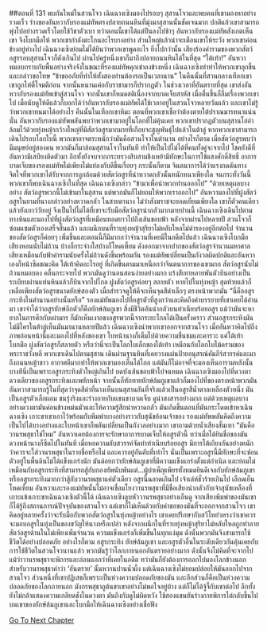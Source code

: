 ##ตอนที่ 131 พบกันใหม่ในสวนโจว
เฉินฉางเซิงมองไปรอบๆ สุสานโจวและพบคนที่เขามองหาอย่างรวดเร็ว
ร่างของอันหวากับรองแม่ทัพตรงปลายถนนหินที่มุ่งมาสุสานนั้นชัดเจนมาก
ปกติแล้วเขาสามารถพุ่งไปอย่างรวดเร็วโดยใช้วิชาตัวเบา ทว่าตอนนี้เขาได้แต่ปีนลงไปช้าๆ
อันหวากับรองแม่ทัพสังเกตเห็นเขา จึงโบกมือให้ พวกเขากำลังตะโกนอะไรบางอย่าง ส่วนใหญ่แล้วน่าจะเตือนเขาให้ระวัง
พวกเขาค่อนข้างอยู่ห่างไป เฉินฉางเซิงย่อมไม่ได้ยินว่าพวกเขาพูดอะไร ยิ่งไปกว่านั้น เสียงร้องคำรามของพวกสัตว์อสูรรอบสุสานโจวก็ดังเกินไป
ผ่านไปครู่หนึ่งเขาก็มาถึงปลายถนนหินได้ในที่สุด
“ใต้เท้า!”
อันหวาหมอบกราบกับพื้นอย่างจริงจังในขณะที่รองแม่ทัพคุกเข่าลงข้างหนึ่ง
เฉินฉางเซิงทำท่าให้พวกเขาลุกขึ้นและกล่าวขอโทษ “ข้าขออภัยที่ทำให้ทั้งสองท่านต้องรอเป็นเวลานาน”
ในคืนนั้นที่สวนกลางเทือกเขา เขาถูกไห่ตี๋โจมตีก่อน จากนั้นหนานเค่อกับราชามารก็ปรากฏตัว ในช่วงเวลาที่อันตรายที่สุด เขาส่งอันหวากับรองแม่ทัพเข้าสู่สวนโจว จากนั้นเขาก็หมดสติเนื่องจากบาดเจ็บสาหัส เมื่อตื่นขึ้นก็ลืมเรื่องพวกเขาไป
เมื่อนับดูให้ดีแล้วก็บอกได้ว่าอันหวากับรองแม่ทัพได้ใช้เวลาอยู่ในสวนโจวหลายวันแล้ว และเขาไม่รู้ว่าพวกเขาทนมาได้อย่างไร
คืนนั้นในเทือกเขาหิมะ ตอนที่พวกเขาเชื่อว่าต้องตายใต้ปราณมารหนาแน่นนั่น อันหวากับรองแม่ทัพพลันพบว่าพวกเขามาอยู่ในโลกที่ไม่คุ้นเคย พวกเขาปรากฏตัวบนสุสานโอ่อ่า ล้อมไว้ด้วยทุ่งหญ้ากว้างใหญ่ที่มีสัตว์อสูรมากมายที่เกือบจะสูญพันธุ์ไปแล้วในต้าลู่
หากพวกเขาสามารถเดินไปรอบโลกใบนี้ พวกเขาอาจตระหนักว่ามันคือสวนโจวในตำนาน อย่างไรก็ตาม เมื่อสัตว์อสูรพบว่ามีมนุษย์อยู่สองคน พวกมันก็มาล้อมสุสานโจวในทันที ทำให้เป็นไปไม่ได้ที่คนทั้งคู่จะจากไป โชคยังดีที่อันหวามีเสบียงติดตัวมา อีกทั้งยังจบจากกระทรวงสิบสามชิงเหย้ามีทักษะในการใช้แสงศักดิ์สิทธิ์ อาการบาดเจ็บของรองแม่ทัพไม่เพียงไม่แย่ลงกับดีขึ้นเรื่อยๆ กระนั้นก็ตาม จินตนาการได้ว่าแรงกดดันทางจิตใจที่พวกเขาได้รับจากการถูกล้อมด้วยสัตว์อสูรที่น่าหวาดกลัวนั้นหนักหนาเพียงใด
จนกระทั่งวันนี้พวกเขาก็พบเฉินฉางเซิงในที่สุด
เฉินฉางเซิงกล่าว “ข้ามาเพื่อนำพวกท่านออกไป”
“ด้วยเหตุผลบางอย่าง สัตว์อสูรพวกนี้ไม่เข้ามาในสุสาน แต่พวกมันก็ไม่ยอมให้พวกเราออกไป”
อันหวามองไปที่ฝูงสัตว์อสูรในยามที่นางกล่าวอย่างหวาดกลัว ในสายตานาง ไม่ว่าสังฆราชจะยอดเยี่ยมเพียงใด เขาก็ตัวคนเดียวแล้วยังเยาว์วัยอยู่ จึงเป็นไปไม่ได้ที่เขาจะรับมือสัตว์อสูรน่ากลัวมากมายปานนี้
เฉินฉางเซิงเดินไปตามทางหินและมองไปที่ฝูงสัตว์อสูรที่เหมือนทอดยาวไปถึงเส้นขอบฟ้า
หลังจากผ่านไปหลายปี สวนโจวก็ซ่อมแซมตัวเองเสร็จสิ้นแล้ว และผนึกบนที่ราบทุ่งหญ้าสุริยาไม่หลับใหลไม่ดำรองอยู่อีกต่อไป จำนวนของสัตว์อสูรก็ค่อยๆ เพิ่มขึ้นและตอนนี้ก็มีมากกว่าจำนวนที่เคยมีในอดีตไปแล้ว
เฉินฉางเซิงโบกมือ
เสียงหอนนับไม่ถ้วน บ้างก็กระจ่างใสบ้างก็โหดเหี้ยม ดังออกมาจากปากของสัตว์อสูรจำนวนมหาศาล เสียงเหมือนกับฟ้าคำรามนับครั้งไม่ถ้วนดังขึ้นพร้อมกัน
รองแม่ทัพเปลี่ยนเป็นกังวลผิดปกติและอันหวาเองก็หน้าซีดขณะคิด ใต้เท้าคิดอะไรอยู่
ที่เกิดขึ้นตามมาเหนือกว่าจินตนาการของเขามาก
สัตว์อสูรนับไม่ถ้วนหมอบลง คลื่นกระจายไป พวกมันดูว่านอนสอนง่ายอย่างมาก
แร้งสีเทาหลายพันตัวบินอย่างเป็นระเบียบผ่านแท่นหินแล้วก็บินจากไปไกล
ฝูงสัตว์อสูรค่อยๆ สลายตัว หายไปในทุ่งหญ้า
สุดท้ายแล้วก็เหลือเพียงสัตว์อสูรขนาดยักษ์สองตัว เมื่อสำรวจดูให้ดีจะเห็นจุดสีดำเล็กๆ ตรงหน้าพวกมัน
“นี่คืออสูรกระทิงในตำนานอย่างนั้นหรือ”
รองแม่ทัพมองไปที่อสูรตัวที่สูงกว่าและคิดถึงคำบรรยายที่เขาเคยได้อ่านมา
เขาจำได้ว่าอสูรยักษ์อีกตัวก็คือยักษ์ล้มภูเขา สิ่งมีชีวิตอันน่ากลัวบนทำเนียบร้อยอสูร แม้ว่ามันจะหายากในการศึกกับเผ่ามาร ก็มักเห็นเงาอขงอสูรพวกนี้จากระยะไกลได้เป็นครั้งคราว ส่วนอสูรกระทิงมันไม่มีใครในต้าลู่เห็นมันมานานหลายปีแล้ว
เฉินฉางเซิงนำพวกเขาออกจากสวนโจว
เมื่ออันหวาคิดไปถึงภาพก่อนหน้านี้และมองไปที่หลังของเขา ใบหน้านางก็เต็มไปด้วยความชื่นชมและคารวะ
แค่ใต้เท้าโบกมือ ฝูงสัตว์อสูรก็สลายตัว
หรือว่านี่จะเป็นโลกใบเล็กของใต้เท้า เหมือนกับโลกใบไม้ครามของพระราชวังหลี
พวกเขาเดินไปตามสุสาน เดินผ่านฐานหินที่เคยวางแผ่นป้ายอนุสรณ์คัมภีร์สวรรค์และมาถึงถนนหญ้าขาว
อากาศดีมากทำให้พวกเขามองเห็นได้ไกล แต่มันก็ไม่อาจที่จะมองเห็นอารามหลังนั้น บางทีนี่เป็นเพราะอสูรกระทิงตัวใหญ่เกินไป บดบังเส้นขอบฟ้าไปจนหมด
เฉินฉางเซิงมองไปที่ดวงตาดวงเดียวของอสูรกระทิงและพยักหน้า จากนั้นก็ทักทายยักษ์ล้มภูเขาแล้วก็มองไปที่ของตรงหน้าพวกมัน
อันหวาสามารถรู้ในที่สุดว่าจุดสีดำที่นางเห็นบนสุสานอันที่จริงแล้วเป็นอสูรสีน้ำตาลเหลืองตัวหนึ่ง
มันเป็นอสูรตัวเล็กผอม ขนรุ่งริงและร่างกายกับแขนขาบาดเจ็บ ดูน่าสงสารอย่างมาก แต่ด้วยเหตุผลบางอย่างดวงตามันค่อนข้างหม่นมัวและให้ความรู้สึกน่าหวาดกลัว มันเกิดขึ้นตอนที่มันกระโดดเข้าหาเฉินฉางเซิง เกาะขาเขาเอาไว้พร้อมกับพึมพำบางอย่างราวกับสุนัขอ้อนเจ้าของ
รองแม่ทัพพลันคิดถึงความเป็นไปได้บางอย่างและใบหน้าเขาก็พลันเปลี่ยนเป็นกังวลอย่างมาก เขาถามด้วยน้ำเสียงสั่นเทา “มันคือวานรพสุธาใช่ไหม”
อันหวาเคยต้องการจะรักษาอาการบาดเจ็บให้อสูรตัวนี้ ทว่าเมื่อได้ยินชื่อของมัน ดวงหน้านางก็ซีดไปในทันที
เมื่อหอความลับสวรรค์จัดทำทำเนียบร้อยอสูร มีการโต้เถียงกันอย่างหนักว่าควรจะใส่วานรพสุธาในรายชื่อหรือไม่ และควรอยู่อันดับที่เท่าไร นั่นเป็นเพราะอสูรนี้มีทักษะที่จะซ่อนตัวอยู่ในพื้นดินไม่ได้แข็งแกร่งนัก มันด้อยกว่ายักษ์ล้มภูเขาที่มีความแข็งแกร่งตั้งแต่กำเนิด และย่อมไม่เหมือนกับอสูรกระทิงที่สามารถสู้กับกองทัพนับพันแต่...ผู้บำเพ็ญเพียรทั้งหมดยินดีเจอกับยักษ์ล้มภูเขาหรืออสูรกระทิงมากกว่าสู้กับวานรพสุธาแค่ตัวเดียว อสูรนี้ฉลาดเกินไป เจ้าเล่ห์ชั่วร้ายเกินไป เลือดเย็นโหดเหี้ยม
อันหวาและรองแม่ทัพนั้นไม่อาจเชื่อมโยงวานรพสุธาที่มีชื่อเสียงน่ากลัวกับเจ้าสุนัขเหลืองที่เกาะแข้งเกาะขาเฉินฉางเซิงตัวนี้ได้
เฉินฉางเซิงลูบหัววานรพสุธาอย่างเอ็นดู จากเสียงพึมพำของมันเขาก็ได้รู้ถึงสถานการณ์ปัจจุบันของสวนโจว แต่เขาก็ไม่เห็นด้วยกับคำขอของมันที่จะออกจากสวนโจว
เขาคิดอยู่หลายครั้งว่าจะรับมือกับพวกสัตว์อสูรในทุ่งหญ้าอย่างไร เขาเคยปรึกษากับสวีโหย่วหรงว่าเขาควรจะมอบอสูรในทุ่งเป็นของขวัญให้นางหรือเปล่า หลังจากผนึกในที่ราบทุ่งหญ้าสุริยาไม่หลับใหลถูกทำลาย สัตว์อสูรด้านในไม่เพียงเพิ่มจำนวน ความแข็งแกร่งก็เพิ่มขึ้นในทุกแง่มุม ดังนั้นพวกมันจึงสามารถใช้ชีวิตได้อย่างปลอดภัย อย่างไรก็ตาม อสูรกระทิง ยักษ์ล้มภูเขา และอสูรตัวอื่นในระดับเดียวกันคุ้นเคยกับการใช้ชีวิตในสวนโจวนานแล้ว พวกมันรู้ว่าโลกภายนอกอันตรายอย่างมาก ดังนั้นจึงไม่คิดที่จะจากไป
แม้ว่าวานรพสุธาจะพิการและอ่อนแอกว่าที่เคยในอดีต ทว่ามันก็ยังต้องการออกไปมองโลกข้างนอก สำหรับวานรพสุธาคำว่า ‘อันตราย’ นั้นหวานปานน้ำผึ้ง แต่เฉินฉางเซิงไม่ยอมปล่อยให้มันออกไปจากสวนโจว ส่วนหนึ่งที่เขาปฏิเสธก็เพราะเป็นห่วงความปลอดภัยของมัน และอีกส่วนก็คือเป็นห่วงความปลอดภัยของโลกภายนอก
มังกรพสุธาถูต้นขาเขาอย่างไม่พอใจอยู่บ้าง แต่ก็ไม่ได้จู้จี้กับเขาต่อไป อีกทั้งยังไม่กล้าแสดงความเกลียดชังในดวงตา มันถึงกับดูไม่ผิดหวัง ใช้สองแขนยันร่างกายพิการไต่กลับขึ้นไปบนเขาของยักษ์ล้มภูเขาและโบกมือให้เฉินฉางเซิงอย่างเชื่อฟัง


[Go To Next Chapter]( ./804.md)